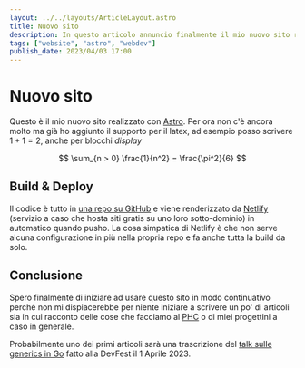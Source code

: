 ```yaml
---
layout: ../../layouts/ArticleLayout.astro
title: Nuovo sito
description: In questo articolo annuncio finalmente il mio nuovo sito realizzato con Astro e spiego un po' come funziona
tags: ["website", "astro", "webdev"]
publish_date: 2023/04/03 17:00
---
```


# Nuovo sito

Questo è il mio nuovo sito realizzato con [Astro](https://astro.build/). Per ora non c'è ancora molto ma già ho aggiunto il supporto per il latex, ad esempio posso scrivere $1 + 1 = 2$, anche per blocchi _display_

$$
\sum_{n > 0} \frac{1}{n^2} = \frac{\pi^2}{6}
$$

## Build & Deploy

Il codice è tutto in [una repo su GitHub](https://github.com/aziis98/website-2023) e viene renderizzato da [Netlify](https://netlify.com/) (servizio a caso che hosta siti gratis su uno loro sotto-dominio) in automatico quando pusho. La cosa simpatica di Netlify è che non serve alcuna configurazione in più nella propria repo e fa anche tutta la build da solo.

## Conclusione

Spero finalmente di iniziare ad usare questo sito in modo continuativo perché non mi dispiacerebbe per niente iniziare a scrivere un po' di articoli sia in cui racconto delle cose che facciamo al [PHC](https://poisson.phc.dm.unipi.it) o di miei progettini a caso in generale.

Probabilmente uno dei primi articoli sarà una trascrizione del [talk sulle generics in Go](https://github.com/aziis98/talk-intro-go-generics) fatto alla DevFest il 1 Aprile 2023.
